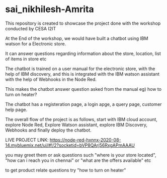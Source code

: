 # sai_nikhilesh-Amrita

This repository is created to showcase the project done with the workshop conducted by CESA I2IT

At the End of the workshop, we would have built a chatbot using IBM watson for a Electronic store.

It can answer questions regarding information about the store, location, list of items in store etc

The chatbot is trained on a user manual for the electronic store, with the help of IBM discovery, and this is integrated with the IBM watson assistant with the help of Webhooks in the Node Red.

This makes the chatbot answer question asked from the manual eg) how to turn on heater?

The chatbot has a registeration page, a login apge, a query page, customer help page.

The overall flow of the project is as follows, start with IBM cloud account, explore Node Red, Explore Watson assistant, explore IBM Discovery, Webhooks and finally deploy the chatbot.

LIVE PROJECT LINK: https://node-red-hxnnx-2020-08-14.mybluemix.net/ui/#!/2?socketid=bVP8QArj56RxgAPmAAAU 

you may greet them or ask questions such "where is your store located", "how can i reach you in chennai" or "what are the offers available" etc

to get product relate questions try "how to turn on heater"

